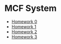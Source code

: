 # MCF System

- [Homework 0](./HW0/README.md)
- [Homework 1](./HW1/README.md)
- [Homework 2](./HW2/README.md)
- [Homework 3](./HW3/README.md)
